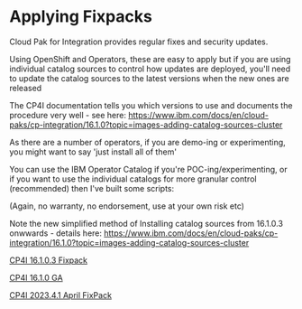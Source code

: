 # Applying Fixpacks

Cloud Pak for Integration provides regular fixes and security updates.

Using OpenShift and Operators, these are easy to apply but if you are using individual catalog sources to control how updates are deployed, you'll need to update the catalog sources to the latest versions when the new ones are released

The CP4I documentation tells you which versions to use and documents the procedure very well - see here: https://www.ibm.com/docs/en/cloud-paks/cp-integration/16.1.0?topic=images-adding-catalog-sources-cluster

As there are a number of operators, if you are demo-ing or experimenting, you might want to say 'just install all of them'

You can use the IBM Operator Catalog if you're POC-ing/experimenting, or if you want to use the individual catalogs for more granular control (recommended) then I've built some scripts:

(Again, no warranty, no endorsement, use at your own risk etc)

Note the new simplified method of Installing catalog sources from 16.1.0.3 onwwards - details here: https://www.ibm.com/docs/en/cloud-paks/cp-integration/16.1.0?topic=images-adding-catalog-sources-cluster

[CP4I 16.1.0.3 Fixpack ](catalog-sources-git-16.1.0.3-sep24.sh)

[CP4I 16.1.0 GA](catalog-sources-16.1.0-June24.sh)

[CP4I 2023.4.1 April FixPack](catalog-sources-2023.4.1-April.sh)
